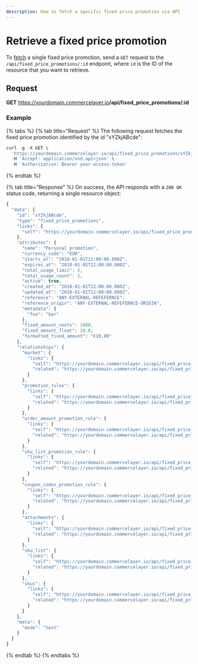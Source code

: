```yaml
---
description: How to fetch a specific fixed price promotion via API
---
```


# Retrieve a fixed price promotion

To <a href="https://docs.commercelayer.io/developers/fetching-resources" target="_blank">fetch</a> a single fixed price promotion, send a `GET` request to the `/api/fixed_price_promotions/:id` endpoint, where `id` is the ID of the resource that you want to retrieve.

## Request

**GET** https://yourdomain.commercelayer.io<b>/api/fixed_price_promotions/:id</b>

### **Example**

{% tabs %}
{% tab title="Request" %}
The following request fetches the fixed price promotion identified by the id "xYZkjABcde":

```javascript
curl -g -X GET \
  'https://yourdomain.commercelayer.io/api/fixed_price_promotions/xYZkjABcde' \
  -H 'Accept: application/vnd.api+json' \
  -H 'Authorization: Bearer your-access-token'
```
{% endtab %}

{% tab title="Response" %}
On success, the API responds with a `200 OK` status code, returning a single resource object:

```javascript
{
  "data": {
    "id": "xYZkjABcde",
    "type": "fixed_price_promotions",
    "links": {
      "self": "https://yourdomain.commercelayer.io/api/fixed_price_promotions/xYZkjABcde"
    },
    "attributes": {
      "name": "Personal promotion",
      "currency_code": "EUR",
      "starts_at": "2018-01-01T12:00:00.000Z",
      "expires_at": "2018-01-02T12:00:00.000Z",
      "total_usage_limit": 5,
      "total_usage_count": 2,
      "active": true,
      "created_at": "2018-01-01T12:00:00.000Z",
      "updated_at": "2018-01-01T12:00:00.000Z",
      "reference": "ANY-EXTERNAL-REFEFERNCE",
      "reference_origin": "ANY-EXTERNAL-REFEFERNCE-ORIGIN",
      "metadata": {
        "foo": "bar"
      },
      "fixed_amount_cents": 1000,
      "fixed_amount_float": 10.0,
      "formatted_fixed_amount": "€10,00"
    },
    "relationships": {
      "market": {
        "links": {
          "self": "https://yourdomain.commercelayer.io/api/fixed_price_promotions/xYZkjABcde/relationships/market",
          "related": "https://yourdomain.commercelayer.io/api/fixed_price_promotions/xYZkjABcde/market"
        }
      },
      "promotion_rules": {
        "links": {
          "self": "https://yourdomain.commercelayer.io/api/fixed_price_promotions/xYZkjABcde/relationships/promotion_rules",
          "related": "https://yourdomain.commercelayer.io/api/fixed_price_promotions/xYZkjABcde/promotion_rules"
        }
      },
      "order_amount_promotion_rule": {
        "links": {
          "self": "https://yourdomain.commercelayer.io/api/fixed_price_promotions/xYZkjABcde/relationships/order_amount_promotion_rule",
          "related": "https://yourdomain.commercelayer.io/api/fixed_price_promotions/xYZkjABcde/order_amount_promotion_rule"
        }
      },
      "sku_list_promotion_rule": {
        "links": {
          "self": "https://yourdomain.commercelayer.io/api/fixed_price_promotions/xYZkjABcde/relationships/sku_list_promotion_rule",
          "related": "https://yourdomain.commercelayer.io/api/fixed_price_promotions/xYZkjABcde/sku_list_promotion_rule"
        }
      },
      "coupon_codes_promotion_rule": {
        "links": {
          "self": "https://yourdomain.commercelayer.io/api/fixed_price_promotions/xYZkjABcde/relationships/coupon_codes_promotion_rule",
          "related": "https://yourdomain.commercelayer.io/api/fixed_price_promotions/xYZkjABcde/coupon_codes_promotion_rule"
        }
      },
      "attachments": {
        "links": {
          "self": "https://yourdomain.commercelayer.io/api/fixed_price_promotions/xYZkjABcde/relationships/attachments",
          "related": "https://yourdomain.commercelayer.io/api/fixed_price_promotions/xYZkjABcde/attachments"
        }
      },
      "sku_list": {
        "links": {
          "self": "https://yourdomain.commercelayer.io/api/fixed_price_promotions/xYZkjABcde/relationships/sku_list",
          "related": "https://yourdomain.commercelayer.io/api/fixed_price_promotions/xYZkjABcde/sku_list"
        }
      },
      "skus": {
        "links": {
          "self": "https://yourdomain.commercelayer.io/api/fixed_price_promotions/xYZkjABcde/relationships/skus",
          "related": "https://yourdomain.commercelayer.io/api/fixed_price_promotions/xYZkjABcde/skus"
        }
      }
    },
    "meta": {
      "mode": "test"
    }
  }
}
```
{% endtab %}
{% endtabs %}

